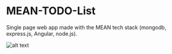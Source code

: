 # MEAN-TODO-List
Single page web app made with the MEAN tech stack (mongodb, express.js, Angular, node.js).

![alt text](https://imgur.com/xc0Kr7Q)
